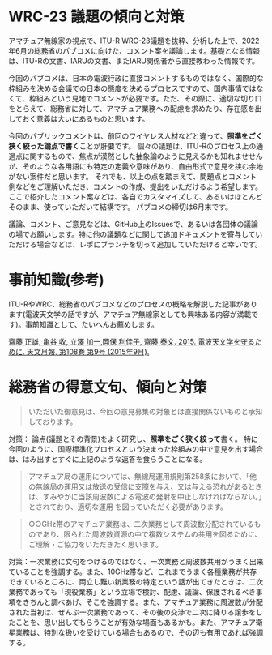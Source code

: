 # WRC-23 議題の傾向と対策

アマチュア無線家の視点で、ITU-R WRC-23議題を抜粋、分析した上で、2022年6月の総務省のパブコメに向けた、コメント案を議論します。基礎となる情報は、ITU-Rの文書、IARUの文書、またIARU関係者から直接教わった情報です。

今回のパブコメは、日本の電波行政に直接コメントするものではなく、国際的な枠組みを決める会議での日本の態度を決めるプロセスですので、国内事情ではなくて、枠組みという見地でコメントが必要です。ただ、その際に、適切な切り口をとらえて、総務省に対して、アマチュア業務への配慮を求めたり、存在感を出しておく意義は大いにあるものと思います。

今回のパブリックコメントは、前回のワイヤレス人材などと違って、**照準をごく狭く絞った論点で書く**ことが肝要です。
個々の議題は、ITU-Rのプロセス上の通過点に関するもので、焦点が漠然とした抽象論のように見えるかも知れませせんが、そのような各用語にも特定の定義や意味があり、自由形式で意見を挟む余地がない案件だと思います。
それでも、以上の点を踏まえて、問題点とコメント例などをご理解いただき、コメントの作成、提出をいただけるよう希望します。
ここで紹介したコメント案などは、各自でカスタマイズして、あるいはほとんどそのまま、使っていただいて結構です。
パブコメの締切は6月末です。

議論、コメント、ご意見などは、GitHub上のIssuesで、あるいは各団体の議論の場でお願いします。特に他の議題などに関して追加ドキュメントを寄与していただける場合などは、レポにブランチを切って追加していただけると幸いです。

# 事前知識(参考)
ITU-RやWRC、総務省のパブコメなどのプロセスの概略を解説した記事があります(電波天文学の話ですが、アマチュア無線家としても興味ある内容が満載です)。事前知識として、たいへんお薦めします。

[齋藤 正雄, 亀谷 收, 立澤 加一,岡保 利佳子, 齋藤 泰文. 2015. 電波天文学を守るために. 天文月報, 第108巻 第9号 (2015年9月).](https://www.asj.or.jp/geppou/archive_open/2015_108_09/108_599.pdf)

# 総務省の得意文句、傾向と対策

> いただいた御意見は、今回の意見募集の対象とは直接関係ないものと承知しております。

対策： 論点(議題とその背景)をよく研究し、**照準をごく狭く絞って**書く。
特に今回のように、国際標準化プロセスという決まった枠組みの中で意見を出す場合は、はみ出すとすぐに上記のような返答を食らうことになる。

> アマチュア局の運用については、無線局運用規則第258条において、「他の無線局の運用又は放送の受信に支障を与え、又は与える恐れがあるときは、すみやかに当該周波数による電波の発射を中止しなければならない。」とされており、適切な運用 を図っていただく必要があります。

> ○○GHz帯のアマチュア業務は、二次業務として周波数分配されているものであり、限られた周波数資源の中で複数システムの共用を図るために、ご理解・ご協力をいただきたく思います。

対策：一次業務に文句をつけるのではなく、一次業務と周波数共用がうまく出来ていることを強調する。また、10GHz帯など、これまでうまく各種業務が共存できているところに、両立し難い新業務の特定という話が出てきたときは、二次業務であっても「現役業務」という立場で検討、配慮、議論、保護されるべき事項をきちんと調べあげ、そこを強調する。また、アマチュア業務に周波数が分配された当初は、ぜんぶ一次業務であって、その後の交渉で二次に降りる譲歩をしたことを、思い出してもらうことが有効な場面もあるかも。また、アマチュア衛星業務は、特別な扱いを受けている場合もあるので、その辺も有用であれば強調する。
